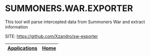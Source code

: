 # SUMMONERS.WAR.EXPORTER
 
 This tool will parse intercepted data from Summoners
 War and extract information
 
 SITE: https://github.com/Xzandro/sw-exporter

 | [Applications](https://portable-linux-apps.github.io/apps.html) | [Home](https://portable-linux-apps.github.io)
 | --- | --- |
